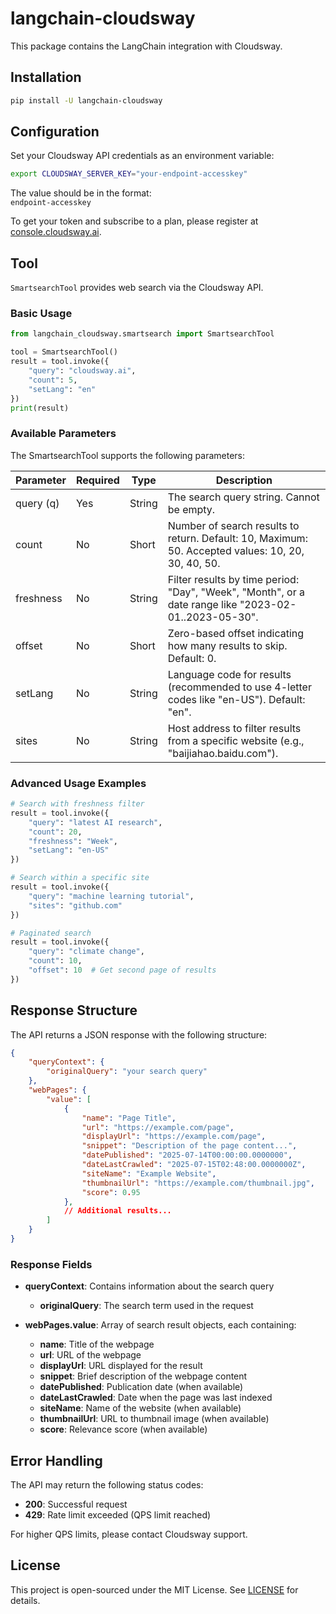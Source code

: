# langchain-cloudsway

This package contains the LangChain integration with Cloudsway.

## Installation

```bash
pip install -U langchain-cloudsway
```

## Configuration

Set your Cloudsway API credentials as an environment variable:

```bash
export CLOUDSWAY_SERVER_KEY="your-endpoint-accesskey"
```

The value should be in the format:  
`endpoint-accesskey` 
 
To get your token and subscribe to a plan, please register at [console.cloudsway.ai](https://console.cloudsway.ai/).

## Tool

`SmartsearchTool` provides web search via the Cloudsway API.

### Basic Usage

```python
from langchain_cloudsway.smartsearch import SmartsearchTool

tool = SmartsearchTool()
result = tool.invoke({
    "query": "cloudsway.ai",
    "count": 5,
    "setLang": "en"
})
print(result)
```

### Available Parameters

The SmartsearchTool supports the following parameters:

| Parameter | Required | Type | Description |
|-----------|----------|------|-------------|
| query (q) | Yes | String | The search query string. Cannot be empty. |
| count | No | Short | Number of search results to return. Default: 10, Maximum: 50. Accepted values: 10, 20, 30, 40, 50. |
| freshness | No | String | Filter results by time period: "Day", "Week", "Month", or a date range like "2023-02-01..2023-05-30". |
| offset | No | Short | Zero-based offset indicating how many results to skip. Default: 0. |
| setLang | No | String | Language code for results (recommended to use 4-letter codes like "en-US"). Default: "en". |
| sites | No | String | Host address to filter results from a specific website (e.g., "baijiahao.baidu.com"). |

### Advanced Usage Examples

```python
# Search with freshness filter
result = tool.invoke({
    "query": "latest AI research",
    "count": 20,
    "freshness": "Week", 
    "setLang": "en-US"
})

# Search within a specific site
result = tool.invoke({
    "query": "machine learning tutorial",
    "sites": "github.com"
})

# Paginated search
result = tool.invoke({
    "query": "climate change",
    "count": 10,
    "offset": 10  # Get second page of results
})
```

## Response Structure

The API returns a JSON response with the following structure:

```json
{
    "queryContext": {
        "originalQuery": "your search query"
    },
    "webPages": {
        "value": [
            {
                "name": "Page Title",
                "url": "https://example.com/page",
                "displayUrl": "https://example.com/page",
                "snippet": "Description of the page content...",
                "datePublished": "2025-07-14T00:00:00.0000000",
                "dateLastCrawled": "2025-07-15T02:48:00.0000000Z",
                "siteName": "Example Website",
                "thumbnailUrl": "https://example.com/thumbnail.jpg",
                "score": 0.95
            },
            // Additional results...
        ]
    }
}
```

### Response Fields

- **queryContext**: Contains information about the search query
  - **originalQuery**: The search term used in the request

- **webPages.value**: Array of search result objects, each containing:
  - **name**: Title of the webpage
  - **url**: URL of the webpage
  - **displayUrl**: URL displayed for the result
  - **snippet**: Brief description of the webpage content
  - **datePublished**: Publication date (when available)
  - **dateLastCrawled**: Date when the page was last indexed
  - **siteName**: Name of the website (when available)
  - **thumbnailUrl**: URL to thumbnail image (when available)
  - **score**: Relevance score (when available)

## Error Handling

The API may return the following status codes:

- **200**: Successful request
- **429**: Rate limit exceeded (QPS limit reached)

For higher QPS limits, please contact Cloudsway support.

## License

This project is open-sourced under the MIT License. See [LICENSE](./LICENSE) for details.